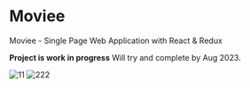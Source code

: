 # Moviee
Moviee - Single Page Web Application with React &amp; Redux

**Project is work in progress** Will try and complete by Aug 2023. 


![11](https://github.com/raghav3155/Moviee/assets/102899419/df50f653-f17f-427c-865e-349a4c211e0e)
![222](https://github.com/raghav3155/Moviee/assets/102899419/97f39b30-239c-4cf6-8161-90a808dd5959)
